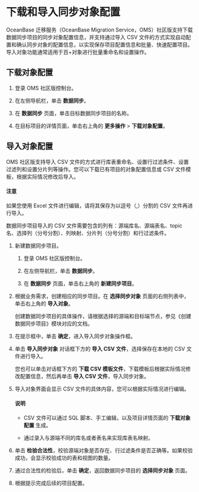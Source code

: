 # 下载和导入同步对象配置

OceanBase 迁移服务（OceanBase Migration Service，OMS）社区版支持下载数据同步项目的同步对象配置信息，并支持通过导入 CSV 文件的方式实现自动配置和确认同步对象的配置信息，以实现保存项目配置信息和批量、快速配置项目。导入对象功能通常适用于百+对象进行批量重命名和设置操作。

## 下载对象配置

1. 登录 OMS 社区版控制台。

2. 在左侧导航栏，单击 **数据同步**。

3. 在 **数据同步** 页面，单击目标数据同步项目的名称。

4. 在目标项目的详情页面，单击右上角的 **更多操作** \> **下载对象配置**。

## 导入对象配置

OMS 社区版支持导入 CSV 文件的方式进行库表重命名、设置行过滤条件、设置过滤列和设置分片列等操作。您可以下载已有项目的对象配置信息或 CSV 文件模板，根据实际情况修改后导入。

  <main id="notice" type='notice'>
    <h4>注意</h4>
    <p>如果您使用 Excel 文件进行编辑，请将其保存为以逗号（,）分割的 CSV 文件再进行导入。</p>
  </main>

数据同步项目导入的 CSV 文件需要包含的列有：源端库名、源端表名、topic 名、选择列（分号分割）、列映射、分片列（分号分割）和行过滤条件。

1. 新建数据同步项目。

   1. 登录 OMS 社区版控制台。

   2. 在左侧导航栏，单击 **数据同步**。

   3. 在 **数据同步** 页面，单击右上角的 **新建同步项目**。

2. 根据业务需求，创建相应的同步项目。在 **选择同步对象** 页面的右侧列表中，单击右上角的 **导入对象**。

   创建数据同步项目的具体操作，请根据选择的源端和目标端节点，参见《创建数据同步项目》模块对应的文档。

3. 在提示框中，单击 **确定**，进入导入同步对象操作框。

4. 单击 **导入同步对象** 对话框下方的 **导入 CSV 文件**，选择保存在本地的 CSV 文件进行导入。

   您也可以单击对话框下方的 **下载 CSV 模板文件**，下载模板后根据实际情况修改配置信息，然后再单击 **导入 CSV 文件**，导入同步对象。

5. 导入对象界面会显示 CSV 文件的具体内容，您可以根据实际情况进行编辑。

    <main id="notice" type='explain'>
    <h4>说明</h4>
    <ul>
    <li>
    <p>CSV 文件可以通过 SQL 脚本、手工编辑，以及项目详情页面的 <strong>下载对象配置</strong> 生成。</p>
    </li>
    <li>
    <p>通过录入与源端不同的库名或者表名来实现库表名映射。</p>
    </li>
    </ul>
    </main>

6. 单击 **检验合法性**，校验源端对象是否存在、行过滤条件是否正确等。如果校验成功，会显示校验成功的表和视图的数量。

7. 通过合法性的检验后，单击 **确定**，返回数据同步项目的 **选择同步对象** 页面。

8. 根据提示完成后续的项目配置。
